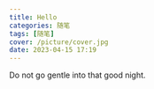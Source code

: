 ```yaml
---
title: Hello
categories: 随笔
tags: [随笔]
cover: /picture/cover.jpg
date: 2023-04-15 17:19
---
```




Do not go gentle into that good night.
